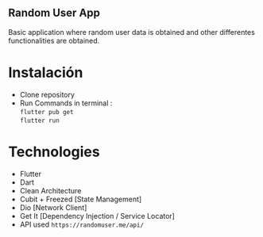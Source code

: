 ## Random User App

 Basic application where random user data is obtained and other differentes functionalities are obtained.

# Instalación

- Clone repository
- Run Commands in terminal :\
`flutter pub get`\
`flutter run`

# Technologies  
 - Flutter
 - Dart
 - Clean Architecture
 - Cubit + Freezed [State Management] 
 - Dio [Network Client]
 - Get It [Dependency Injection / Service Locator]
 - API used `https://randomuser.me/api/` 
